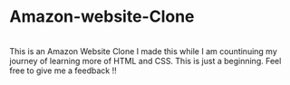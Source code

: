 # Amazon-website-Clone
<br>
This is an Amazon Website Clone
I made this while I am countinuing my journey of learning more of HTML and CSS. This is just a beginning. 
Feel free to give me a feedback !!
